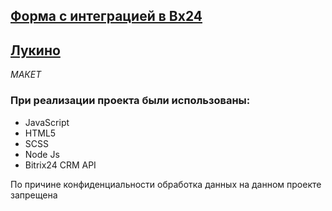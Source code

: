 ## <a href="https://stargus.github.io/-Bx24/">Форма с интеграцией в Bx24</a> 
## <a href= "https://lukino.ru/"> Лукино </a>

*МАКЕТ*
### При реализации проекта были использованы:
* JavaScript
* HTML5
* SCSS
* Node Js
* Bitrix24 CRM API 

<p>
  По причине конфиденциальности обработка данных на данном проекте запрещена
</p>
